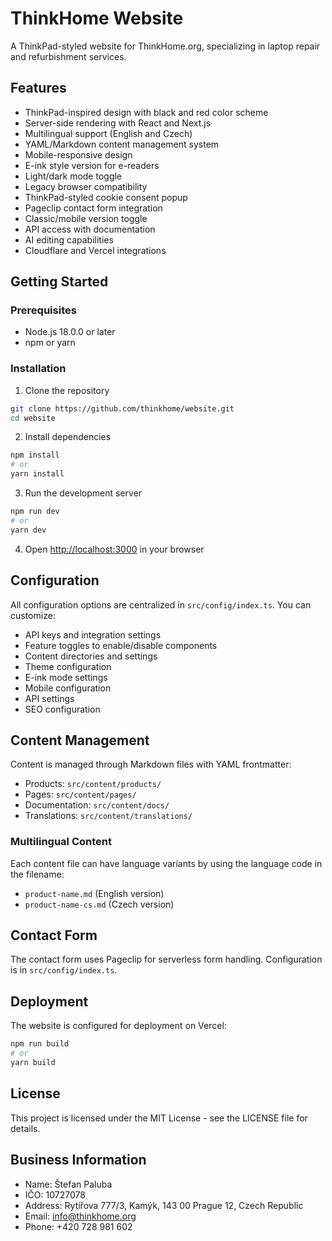 # ThinkHome Website

A ThinkPad-styled website for ThinkHome.org, specializing in laptop repair and refurbishment services.

## Features

- ThinkPad-inspired design with black and red color scheme
- Server-side rendering with React and Next.js
- Multilingual support (English and Czech)
- YAML/Markdown content management system
- Mobile-responsive design
- E-ink style version for e-readers
- Light/dark mode toggle
- Legacy browser compatibility
- ThinkPad-styled cookie consent popup
- Pageclip contact form integration
- Classic/mobile version toggle
- API access with documentation
- AI editing capabilities
- Cloudflare and Vercel integrations

## Getting Started

### Prerequisites

- Node.js 18.0.0 or later
- npm or yarn

### Installation

1. Clone the repository
```bash
git clone https://github.com/thinkhome/website.git
cd website
```

2. Install dependencies
```bash
npm install
# or
yarn install
```

3. Run the development server
```bash
npm run dev
# or
yarn dev
```

4. Open [http://localhost:3000](http://localhost:3000) in your browser

## Configuration

All configuration options are centralized in `src/config/index.ts`. You can customize:

- API keys and integration settings
- Feature toggles to enable/disable components
- Content directories and settings
- Theme configuration
- E-ink mode settings
- Mobile configuration
- API settings
- SEO configuration

## Content Management

Content is managed through Markdown files with YAML frontmatter:

- Products: `src/content/products/`
- Pages: `src/content/pages/`
- Documentation: `src/content/docs/`
- Translations: `src/content/translations/`

### Multilingual Content

Each content file can have language variants by using the language code in the filename:
- `product-name.md` (English version)
- `product-name-cs.md` (Czech version)

## Contact Form

The contact form uses Pageclip for serverless form handling. Configuration is in `src/config/index.ts`.

## Deployment

The website is configured for deployment on Vercel:

```bash
npm run build
# or
yarn build
```

## License

This project is licensed under the MIT License - see the LICENSE file for details.

## Business Information

- Name: Štefan Paluba
- IČO: 10727078
- Address: Rytířova 777/3, Kamýk, 143 00 Prague 12, Czech Republic
- Email: info@thinkhome.org
- Phone: +420 728 981 602
